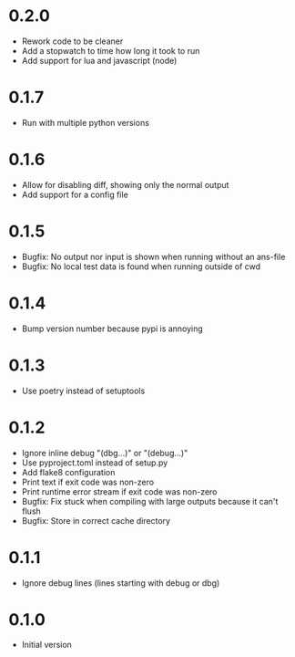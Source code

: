 # 0.2.0

- Rework code to be cleaner
- Add a stopwatch to time how long it took to run
- Add support for lua and javascript (node)

# 0.1.7

- Run with multiple python versions

# 0.1.6

- Allow for disabling diff, showing only the normal output
- Add support for a config file

# 0.1.5

- Bugfix: No output nor input is shown when running without an ans-file
- Bugfix: No local test data is found when running outside of cwd

# 0.1.4

- Bump version number because pypi is annoying

# 0.1.3

- Use poetry instead of setuptools

# 0.1.2

- Ignore inline debug "(dbg...)" or "(debug...)"
- Use pyproject.toml instead of setup.py
- Add flake8 configuration
- Print text if exit code was non-zero
- Print runtime error stream if exit code was non-zero
- Bugfix: Fix stuck when compiling with large outputs because it can't flush
- Bugfix: Store in correct cache directory

# 0.1.1

- Ignore debug lines (lines starting with debug or dbg)

# 0.1.0

- Initial version
